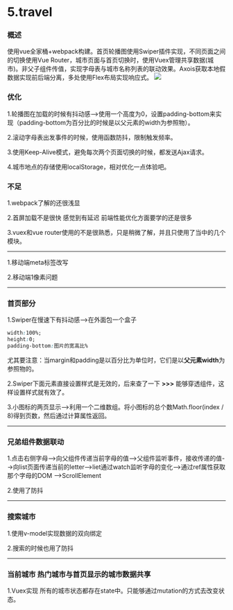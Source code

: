# 5.travel
### 概述
使用vue全家桶+webpack构建。首页轮播图使用Swiper插件实现，不同页面之间的切换使用Vue Router，城市页面与首页切换时，使用Vuex管理共享数据(城市)。非父子组件传值，实现字母表与城市名称列表的联动效果。Axois获取本地假数据实现前后端分离，多处使用Flex布局实现响应式。
![](../img/bfcAuto.gif)

### 优化

1.轮播图在加载的时候有抖动感-->使用一个高度为0，设置padding-bottom来实现（padding-bottom为百分比的时候是以父元素的width为参照物）。

2.滚动字母表出发事件的时候，使用函数防抖，限制触发频率。

3.使用Keep-Alive模式，避免每次两个页面切换的时候，都发送Ajax请求。

4.城市地点的存储使用localStorage，相对优化一点体验吧。

### 不足

1.webpack了解的还很浅显

2.首屏加载不是很快 感觉到有延迟 前端性能优化方面要学的还是很多

3.vuex和vue router使用的不是很熟悉，只是稍微了解，并且只使用了当中的几个模块。

--------------------------------

1.移动端meta标签改写

2.移动端1像素问题

---------
### 首页部分

1.Swiper在慢速下有抖动感-->在外面包一个盒子
```css
width:100%;
height:0;
padding-bottom:图片的宽高比%
```

尤其要注意：当margin和padding是以百分比为单位时，它们是以**父元素width**为参照物的。

2.Swiper下面元素直接设置样式是无效的，后来查了一下 **>>>** 能够穿透组件，这样设置样式就有效了。

3.小图标的两页显示-->利用一个二维数组。将小图标的总个数Math.floor(index / 8)得到页数，然后通过计算属性返回。

----------------------
### 兄弟组件数据联动
1.点击右侧字母-->向父组件传递当前字母的值-->父组件监听事件，接收传递的值-->向list页面传递当前的letter-->liet通过watch监听字母的变化-->通过ref属性获取那个字母的DOM -->ScrollElement

2.使用了防抖

--------------

### 搜索城市

1.使用v-model实现数据的双向绑定

2.搜索的时候也用了防抖

-------
### 当前城市 热门城市与首页显示的城市数据共享

1.Vuex实现 所有的城市状态都存在state中。只能够通过mutation的方式去改变状态。






